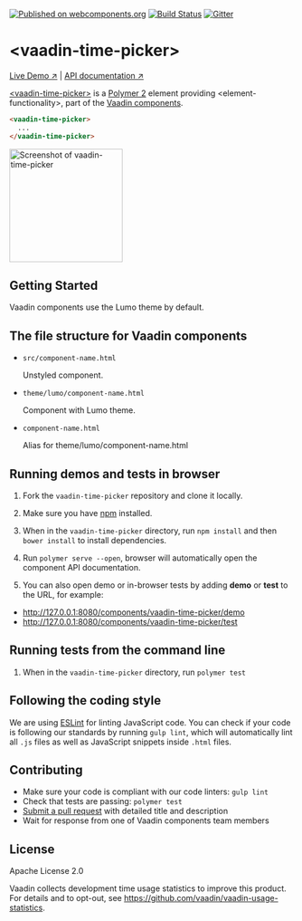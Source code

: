 [![Published on webcomponents.org](https://img.shields.io/badge/webcomponents.org-published-blue.svg)](https://www.webcomponents.org/element/vaadin/vaadin-time-picker)
[![Build Status](https://travis-ci.org/vaadin/vaadin-time-picker.svg?branch=master)](https://travis-ci.org/vaadin/vaadin-time-picker)
[![Gitter](https://badges.gitter.im/Join%20Chat.svg)](https://gitter.im/vaadin/web-components?utm_source=badge&utm_medium=badge&utm_campaign=pr-badge)

# &lt;vaadin-time-picker&gt;

[Live Demo ↗](https://vaadin.com/components/vaadin-time-picker/html-examples)
|
[API documentation ↗](https://vaadin.com/components/vaadin-time-picker/html-api)


[&lt;vaadin-time-picker&gt;](https://vaadin.com/components/vaadin-time-picker) is a [Polymer 2](http://polymer-project.org) element providing &lt;element-functionality&gt;, part of the [Vaadin components](https://vaadin.com/components).

<!--
```
<custom-element-demo>
  <template>
    <script src="../webcomponentsjs/webcomponents-lite.js"></script>
    <link rel="import" href="vaadin-time-picker.html">
    <next-code-block></next-code-block>
  </template>
</custom-element-demo>
```
-->
```html
<vaadin-time-picker>
  ...
</vaadin-time-picker>
```

[<img src="https://raw.githubusercontent.com/vaadin/vaadin-time-picker/master/screenshot.png" width="200" alt="Screenshot of vaadin-time-picker">](https://vaadin.com/components/vaadin-time-picker)


## Getting Started

Vaadin components use the Lumo theme by default.

## The file structure for Vaadin components

- `src/component-name.html`

  Unstyled component.

- `theme/lumo/component-name.html`

  Component with Lumo theme.

- `component-name.html`

  Alias for theme/lumo/component-name.html


## Running demos and tests in browser

1. Fork the `vaadin-time-picker` repository and clone it locally.

1. Make sure you have [npm](https://www.npmjs.com/) installed.

1. When in the `vaadin-time-picker` directory, run `npm install` and then `bower install` to install dependencies.

1. Run `polymer serve --open`, browser will automatically open the component API documentation.

1. You can also open demo or in-browser tests by adding **demo** or **test** to the URL, for example:

  - http://127.0.0.1:8080/components/vaadin-time-picker/demo
  - http://127.0.0.1:8080/components/vaadin-time-picker/test


## Running tests from the command line

1. When in the `vaadin-time-picker` directory, run `polymer test`


## Following the coding style

We are using [ESLint](http://eslint.org/) for linting JavaScript code. You can check if your code is following our standards by running `gulp lint`, which will automatically lint all `.js` files as well as JavaScript snippets inside `.html` files.


## Contributing

  - Make sure your code is compliant with our code linters: `gulp lint`
  - Check that tests are passing: `polymer test`
  - [Submit a pull request](https://www.digitalocean.com/community/tutorials/how-to-create-a-pull-request-on-github) with detailed title and description
  - Wait for response from one of Vaadin components team members


## License

Apache License 2.0

Vaadin collects development time usage statistics to improve this product. For details and to opt-out, see https://github.com/vaadin/vaadin-usage-statistics.
